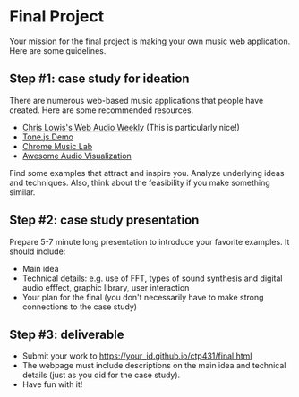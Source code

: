 # Final Project
Your mission for the final project is making your own music web application. Here are some guidelines.


## Step #1: case study for ideation
There are numerous web-based music applications that people have created. Here are some recommended resources. 

- [Chris Lowis's Web Audio Weekly](http://www.webaudioweekly.com/) (This is particularly nice!)
- [Tone.js Demo](https://tonejs.github.io/demos)
- [Chrome Music Lab](https://musiclab.chromeexperiments.com/)
- [Awesome Audio Visualization](https://github.com/willianjusten/awesome-audio-visualization)

Find some examples that attract and inspire you. Analyze underlying ideas and techniques. Also, think about the feasibility if you make something similar. 


## Step #2: case study presentation
Prepare 5-7 minute long presentation to introduce your favorite examples. It should include:

- Main idea
- Technical details: e.g. use of FFT, types of sound synthesis and digital audio efffect, graphic library, user interaction 
- Your plan for the final (you don't necessarily have to make strong connections to the case study)


## Step #3: deliverable
- Submit your work to https://your_id.github.io/ctp431/final.html
- The webpage must include descriptions on the main idea and technical details (just as you did for the case study).
- Have fun with it!


